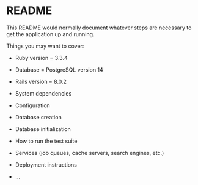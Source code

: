 # README

This README would normally document whatever steps are necessary to get the
application up and running.

Things you may want to cover:

* Ruby version = 3.3.4

* Database = PostgreSQL version 14

* Rails version = 8.0.2

* System dependencies

* Configuration

* Database creation

* Database initialization

* How to run the test suite

* Services (job queues, cache servers, search engines, etc.)

* Deployment instructions

* ...
